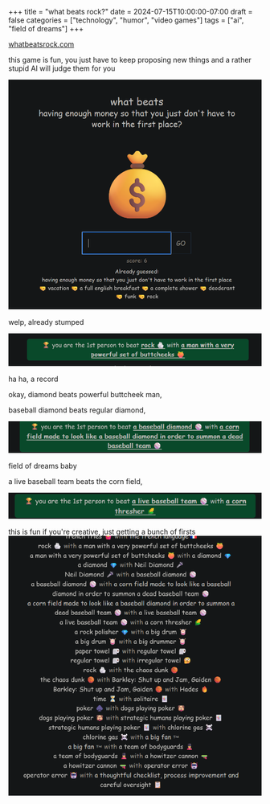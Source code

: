 +++
title = "what beats rock?"
date = 2024-07-15T10:00:00-07:00
draft = false
categories = ["technology", "humor", "video games"]
tags = ["ai", "field of dreams"]
+++

[whatbeatsrock.com](https://www.whatbeatsrock.com/)

this game is fun, you just have to keep proposing new things and a rather stupid AI will judge them for you

![](./1.png)

welp, already stumped

![](./2.png)

ha ha, a record

okay, diamond beats powerful buttcheek man,

baseball diamond beats regular diamond,

![](./3.png)

field of dreams baby

a live baseball team beats the corn field,

![](./5.png)


this is fun if you're creative, just getting a bunch of firsts
![](./6.png)